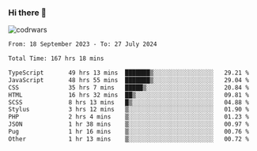 ### Hi there 👋


![codrwars](https://www.codewars.com/users/rsschool_c9af20f58c35c696/badges/micro) 

<!--START_SECTION:waka-->

```txt
From: 18 September 2023 - To: 27 July 2024

Total Time: 167 hrs 18 mins

TypeScript       49 hrs 13 mins  ███████▒░░░░░░░░░░░░░░░░░   29.21 %
JavaScript       48 hrs 55 mins  ███████▒░░░░░░░░░░░░░░░░░   29.04 %
CSS              35 hrs 7 mins   █████▒░░░░░░░░░░░░░░░░░░░   20.84 %
HTML             16 hrs 32 mins  ██▒░░░░░░░░░░░░░░░░░░░░░░   09.81 %
SCSS             8 hrs 13 mins   █▒░░░░░░░░░░░░░░░░░░░░░░░   04.88 %
Stylus           3 hrs 12 mins   ▒░░░░░░░░░░░░░░░░░░░░░░░░   01.90 %
PHP              2 hrs 4 mins    ▒░░░░░░░░░░░░░░░░░░░░░░░░   01.23 %
JSON             1 hr 38 mins    ▒░░░░░░░░░░░░░░░░░░░░░░░░   00.97 %
Pug              1 hr 16 mins    ▒░░░░░░░░░░░░░░░░░░░░░░░░   00.76 %
Other            1 hr 13 mins    ▒░░░░░░░░░░░░░░░░░░░░░░░░   00.72 %
```

<!--END_SECTION:waka-->
